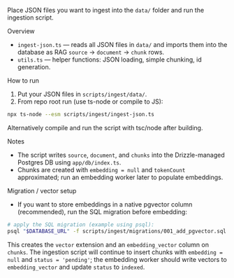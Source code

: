 Place JSON files you want to ingest into the `data/` folder and run the ingestion script.

Overview
- `ingest-json.ts` — reads all JSON files in `data/` and imports them into the database as RAG `source` -> `document` -> `chunk` rows.
- `utils.ts` — helper functions: JSON loading, simple chunking, id generation.

How to run
1. Put your JSON files in `scripts/ingest/data/`.
2. From repo root run (use ts-node or compile to JS):

```bash
npx ts-node --esm scripts/ingest/ingest-json.ts
```

Alternatively compile and run the script with tsc/node after building.

Notes
- The script writes `source`, `document`, and `chunks` into the Drizzle-managed Postgres DB using `app/db/index.ts`.
- Chunks are created with `embedding = null` and `tokenCount` approximated; run an embedding worker later to populate embeddings.

Migration / vector setup
- If you want to store embeddings in a native pgvector column (recommended), run the SQL migration before embedding:

```bash
# apply the SQL migration (example using psql):
psql "$DATABASE_URL" -f scripts/ingest/migrations/001_add_pgvector.sql
```

This creates the `vector` extension and an `embedding_vector` column on `chunks`. The ingestion script will continue to insert chunks with `embedding = null` and `status = 'pending'`; the embedding worker should write vectors to `embedding_vector` and update `status` to `indexed`.
